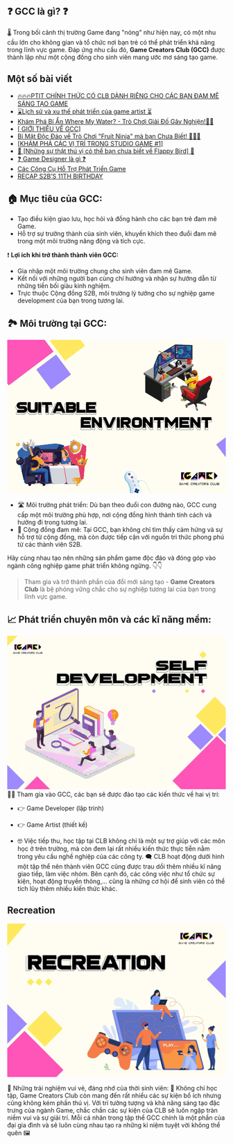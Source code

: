 ## ❓ **GCC là gì?** ❓

🌡 Trong bối cảnh thị trường Game đang "nóng" như hiện nay, có một nhu cầu lớn cho không gian và tổ chức nơi bạn trẻ có thể phát triển khả năng trong lĩnh vực game. Đáp ứng nhu cầu đó, **Game Creators Club (GCC)** được thành lập như một cộng đồng cho sinh viên mang ước mơ sáng tạo game.


## Một số bài viết

<!-- BLOG-POST-LIST:START -->
- [🔥🔥🔥PTIT CHÍNH THỨC CÓ CLB DÀNH RIÊNG CHO CÁC BẠN ĐAM MÊ SÁNG TẠO GAME](https://blog.gcchanoi.com/post/2024_07_02_ptit_chinh_thuc_co_clb_danh_rieng_cho_cac_ban_dam_me_sang_tao_game)
- [⌛️Lịch sử và xu thế phát triển của game artist ⏳](https://blog.gcchanoi.com/post/2024_06_23_lich_su_va_xu_the_phat_trien_cua_game_artist_)
- [Khám Phá Bí Ẩn Where My Water? - Trò Chơi Giải Đố Gây Nghiện!🐊🚿](https://blog.gcchanoi.com/post/2024_06_17_kham_pha_bi_an_wheres_my_water__tro_choi_giai_do_gay_nghien)
- [[ GIỚI THIỆU VỀ GCC]](https://blog.gcchanoi.com/post/2024_06_10__gioi_thieu_ve_gcc)
- [Bí Mật Độc Đáo về Trò Chơi &quot;Fruit Ninja&quot; mà bạn Chưa Biết! 🍉🔪✨](https://blog.gcchanoi.com/post/2024_06_01_bi_mat_doc_dao_ve_tro_choi_fruit_ninja_ma_ban_chua_biet_)
- [[KHÁM PHÁ CÁC VỊ TRÍ TRONG STUDIO GAME #1]](https://blog.gcchanoi.com/post/2024_05_24_kham_pha_cac_vi_tri_trong_studio_game_1)
- [👀 [Những sự thật thú vị có thể bạn chưa biết về Flappy Bird] 👀](https://blog.gcchanoi.com/post/2024_05_16__nhung_su_that_thu_vi_co_the_ban_chua_biet_ve_flappy_bird_)
- [❓ Game Designer là gì ❓](https://blog.gcchanoi.com/post/2024_04_01__game_designer_la_gi_)
- [Các Công Cụ Hỗ Trợ Phát Triển Game](https://blog.gcchanoi.com/post/20240324_cac_cong_cu_phat_trien_game)
- [RECAP S2B’S 11TH BIRTHDAY](https://blog.gcchanoi.com/post/2024_03_14_recap_s2bs_11th_birthday)
<!-- BLOG-POST-LIST:END -->

## 🏠 **Mục tiêu của GCC:**
- Tạo điều kiện giao lưu, học hỏi và đồng hành cho các bạn trẻ đam mê Game.
- Hỗ trợ sự trưởng thành của sinh viên, khuyến khích theo đuổi đam mê trong một môi trường năng động và tích cực.

❗ **Lợi ích khi trở thành thành viên GCC:**
- Gia nhập một môi trường chung cho sinh viên đam mê Game.
- Kết nối với những người bạn cùng chí hướng và nhận sự hướng dẫn từ những tiền bối giàu kinh nghiệm.
- Trực thuộc Cộng đồng S2B, môi trường lý tưởng cho sự nghiệp game development của bạn trong tương lai.

## 🏞 **Môi trường tại GCC:**

![img_2.png](img_2.png)

- 🛣 Môi trường phát triển: Dù bạn theo đuổi con đường nào, GCC cung cấp một môi trường phù hợp, nơi cộng đồng hình thành tính cách và hướng đi trong tương lai.
- 🚴 Cộng đồng đam mê: Tại GCC, bạn không chỉ tìm thấy cảm hứng và sự hỗ trợ từ cộng đồng, mà còn được tiếp cận với nguồn tri thức phong phú từ các thành viên S2B.

Hãy cùng nhau tạo nên những sản phẩm game độc đáo và đóng góp vào ngành công nghiệp game phát triển không ngừng. 👇👇

> Tham gia và trở thành phần của đổi mới sáng tạo - **Game Creators Club** là bệ phóng vững chắc cho sự nghiệp tương lai của bạn trong lĩnh vực game.


## 📈 Phát triển chuyên môn và các kĩ năng mềm:
![img_3.png](img_3.png)
👨‍🏫 Tham gia vào GCC, các bạn sẽ được đào tạo các kiến thức về hai vị trí:
- 👉 Game Developer (lập trình)
- 👉 Game Artist (thiết kế)

- 🤓 Việc tiếp thu, học tập tại CLB không chỉ là một sự trợ giúp với các môn học ở trên trường, mà còn đem lại rất nhiều kiến thức thực tiễn nằm trong yêu cầu nghề nghiệp của các công ty.
🗨 CLB hoạt động dưới hình một tập thể nên thành viên GCC cũng được trau dồi thêm nhiều kĩ năng giao tiếp, làm việc nhóm. Bên cạnh đó, các công việc như tổ chức sự kiện, hoạt động truyền thông,... cũng là những cơ hội để sinh viên có thể tích lũy thêm nhiều kiến thức khác.


## Recreation

![img_4.png](img_4.png)

🎊 Những trải nghiệm vui vẻ, đáng nhớ của thời sinh viên:
🎳 Không chỉ học tập, Game Creators Club còn mang đến rất nhiều các sự kiện bổ ích nhưng cũng không kém phần thú vị. Với trí tưởng tượng và khả năng sáng tạo đặc trưng của ngành Game, chắc chắn các sự kiện của CLB sẽ luôn ngập tràn niềm vui và sự giải trí. Mỗi cá nhân trong tập thể GCC chính là một phần của đại gia đình và sẽ luôn cùng nhau tạo ra những kỉ niệm tuyệt vời không thể quên 🖼 

